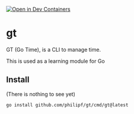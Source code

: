 [![Open in Dev Containers](https://img.shields.io/static/v1?label=Dev%20Containers&message=Open&color=blue&logo=visualstudiocode)](https://vscode.dev/redirect?url=vscode://ms-vscode-remote.remote-containers/cloneInVolume?url=https://github.com/philipf/gt)

# gt
GT (Go Time), is a CLI to manage time.

This is used as a learning module for Go


## Install
(There is nothing to see yet)

```bash
go install github.com/philipf/gt/cmd/gt@latest
```
